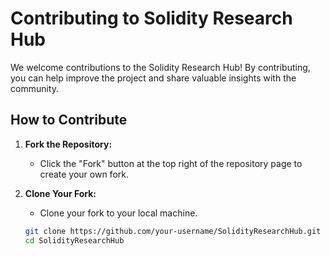 # Contributing to Solidity Research Hub

We welcome contributions to the Solidity Research Hub! By contributing, you can help improve the project and share valuable insights with the community.

## How to Contribute

1. **Fork the Repository:**
   - Click the "Fork" button at the top right of the repository page to create your own fork.

2. **Clone Your Fork:**
   - Clone your fork to your local machine.
   ```sh
   git clone https://github.com/your-username/SolidityResearchHub.git
   cd SolidityResearchHub
